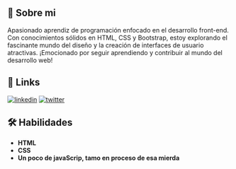 
## 🚀 Sobre mi

Apasionado aprendiz de programación enfocado en el desarrollo front-end. Con conocimientos sólidos en HTML, CSS y Bootstrap, estoy explorando el fascinante mundo del diseño y la creación de interfaces de usuario atractivas. ¡Emocionado por seguir aprendiendo y contribuir al mundo del desarrollo web!


## 🔗 Links
[![linkedin](https://img.shields.io/badge/linkedin-0A66C2?style=for-the-badge&logo=linkedin&logoColor=white)](https://www.linkedin.com/)
[![twitter](https://img.shields.io/badge/twitter-1DA1F2?style=for-the-badge&logo=twitter&logoColor=white)](https://twitter.com/)


## 🛠 Habilidades 

- **HTML** 
- **CSS**
- **Un poco de javaScrip, tamo en proceso de esa mierda**
